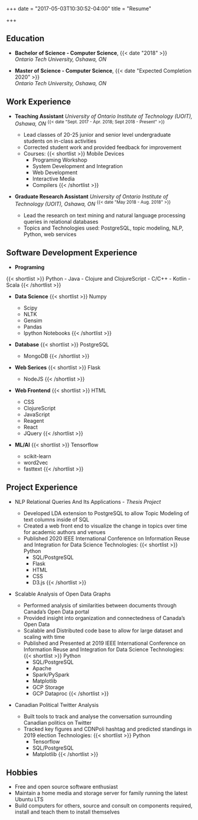 +++
date = "2017-05-03T10:30:52-04:00"
title = "Resume"

+++

Education
---------
* **Bachelor of Science - Computer Science**,				{{< date "2018" >}}
<br>*Ontario Tech University, Oshawa, ON* 

* **Master of Science - Computer Science**,
	{{< date "Expected Completion 2020" >}}
<br>*Ontario Tech University, Oshawa, ON*

Work Experience		
--------------------
* **Teaching Assistant**
*University of Ontario Institute of Technology (UOIT), Oshawa, ON* 
<sup>{{< date "Sept. 2017 - Apr. 2018; Sept 2018 - Present" >}}</sup>
	- Lead classes of 20-25 junior and senior level undergraduate
		students on in-class activities
	- Corrected student work and provided feedback for improvement
	- Courses:
	{{< shortlist >}}
		  Mobile Devices
		- Programing Workshop
		- System Development and Integration
		- Web Development
		- Interactive Media
		- Compilers
	{{< /shortlist >}}

* **Graduate Research Assistant**
*University of Ontario Institute of Technology (UOIT), Oshawa, ON* 
<sup>{{< date "May 2018 - Aug. 2018" >}}</sup>
	- Lead the research on text mining and natural language processing
	queries in relational databases
	- Topics and Technologies used: PostgreSQL, topic modeling, NLP,
	Python, web services

Software Development Experience
--------------
*	**Programing**

{{< shortlist >}}
		Python
	- Java 
	- Clojure and ClojureScript
	- C/C++
	- Kotlin
	- Scala
{{< /shortlist >}}

* **Data Science**
{{< shortlist >}}
		Numpy
	- Scipy
	- NLTK
	- Gensim
	- Pandas
	- Ipython Notebooks
{{< /shortlist >}}

* **Database**
{{< shortlist >}}
		PostgreSQL
	- MongoDB
{{< /shortlist >}}

* **Web Serices**
{{< shortlist >}}
		Flask
	- NodeJS
{{< /shortlist >}}

* **Web Frontend**
{{< shortlist >}}
		HTML
	- CSS
	- ClojureScript
	- JavaScript
	- Reagent
	- React
	- JQuery
{{< /shortlist >}}

* **ML/AI**
{{< shortlist >}}
		Tensorflow
	- scikit-learn
	- word2vec
	- fasttext
{{< /shortlist >}}


Project Experience
------------------
* NLP Relational Queries And Its Applications - *Thesis Project*
	- Developed LDA extension to PostgreSQL to allow Topic Modeling of
		text columns inside of SQL
	- Created a web front end to visualize the change in topics over time for
		academic authors and venues
	- Published 2020 IEEE International Conference on Information Reuse
		and Integration for Data Science
	Technologies: 
	{{< shortlist >}}
			Python 
		- SQL/PostgreSQL 
		- Flask
		- HTML
		- CSS
		- D3.js
	{{< /shortlist >}}


* Scalable Analysis of Open Data Graphs
	- Performed analysis of similarities between documents through
		Canada’s Open Data portal
	- Provided insight into organization and connectedness of Canada’s
		Open Data
	- Scalable and Distributed code base to allow for large dataset and
		scaling with time
	- Published and Presented at 2019 IEEE International Conference on
		Information Reuse and Integration for Data Science
	Technologies:
	{{< shortlist >}}
			Python
		- SQL/PostgreSQL
		- Apache
		- Spark/PySpark
		- Matplotlib
		- GCP Storage
		- GCP Dataproc
	{{< /shortlist >}}


* Canadian Political Twitter Analysis
	- Built tools to track and analyse the conversation surrounding
		Canadian politics on Twitter
	- Tracked key figures and CDNPoli hashtag and predicted standings in
		2019 election
	Technologies:
	{{< shortlist >}}
			Python
		- Tensorflow
		- SQL/PostgreSQL
		- Matplotlib
	{{< /shortlist >}}


Hobbies
-------

* Free and open source software enthusiast
* Maintain a home media and storage server for family running the latest
	Ubuntu LTS
* Build computers for others, source and consult on components required,
	install and teach them to install themselves
